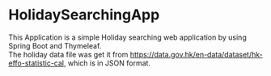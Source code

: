 # HolidaySearchingApp
This Application is a simple Holiday searching web application by using Spring Boot and Thymeleaf.  
The holiday data file was get it from https://data.gov.hk/en-data/dataset/hk-effo-statistic-cal, which is in JSON format.
